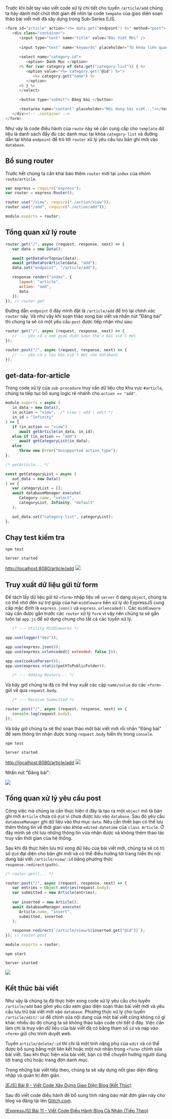 Trước khi bắt tay vào viết code xử lý chi tiết cho tuyến `/article/add` chúng ta hãy dành một chút thời gian để nhìn lại code `tempate` của giao diện soạn thảo bài viết mới đã xây dựng trong Sub-Series EJS.

```express-blog/view/component/article/add.js
<form id="article" action="<%= data.get("endpoint") %>" method="post">
   <div class="container">
      <input type="text" name="title" value="Bài Viết Mới" />
      
      <input type="text" name="keywords" placeholder="Từ khóa liên quan..." />
      
      <select name="category-id">
         <option> Danh Mục </option>
      <% for (var category of data.get("category-list")) { %>
         <option value="<%= category.get("@id") %>">
            <%= category.get("name") %>
         </option>
      <% } %>
      </select>

      <button type="submit"> Đăng bài </button>

      <textarea name="content" placeholder="Nội dung bài viết..."></textarea>
   </div><!-- .container -->
</form>
```

Như vậy là code điều hành của `route` này sẽ cần cung cấp cho `template` dữ liệu là danh sách đầy đủ các danh mục tại khóa `category-list` và đường dẫn tại khóa `endpoint` để trỏ tới `router` xử lý yêu cầu lưu bản ghi mới vào `database`.

## Bổ sung router

Trước hết chúng ta cần khai báo thêm `router` mới tại `index` của nhóm `route/article`.

```route/article/index.js
var express = require('express');
var router = express.Router();

router.use("/view", require("./action/view"));
router.use("/add", require("./action/add"));

module.exports = router;
```

## Tổng quan xử lý route

```route/article/action/add.js
router.get("/", async (request, response, next) => {
   var data = new Data();

   await getDataForTopnav(data);
   await getDataForArticle(data, "add");
   data.set("endpoint", "/article/add");

   response.render("index", {
      layout: "article",
      action: "add",
      data
   });
}); // router.get
```

Đường dẫn `endpoint` ở đây mình đặt là `/article/add` để trỏ lại chính xác `router` này. Và như vậy khi soạn thảo xong bài viết và nhấn nút "Đăng bài" thì chúng ta sẽ có một yêu cầu `post` được tiếp nhận như sau:

```route/article/action/add.js
router.get("/", async (request, response, next) => {
   // --- yêu cầu xem giao diện soạn thảo bài viết mới
});

router.post("/", async (request, response, next) => {
   // --- yêu cầu lưu bài viết mới vào database
});
```

## get-data-for-article

Trong code xử lý của `sub-procedure` truy vấn dữ liệu cho khu vực `#article`, chúng ta tiếp tục bổ sung logic rẽ nhánh cho `action == "add"`.

```route/sub-procedure/get-data-for-article.js
module.exports = async (
   in_data = new Data(),
   in_action = "view",  /* view | add | edit */
   in_id = "Infinity"
) => {
   if (in_action == "view")
      await getArticle(in_data, in_id);
   else if (in_action == "add")
      await getCategoryList(in_data);
   else
      throw new Error("Unsupported action type");
};

/* getArticle... */

const getCategoryList = async (
   out_data = new Data()
) => {
   var categoryList = [];
   await databaseManager.execute(
      Category.name, "select",
      categoryList, Infinity, "default"
   );

   out_data.set("category-list", categoryList);
};
```

## Chạy test kiểm tra

```CMD|Terminal.io
npm test

Server started
```

[http://localhost:8080/article/add](http://localhost:8080/article/add)
![](https://images.viblo.asia/905b0a98-8d89-4e96-8e70-90c3a57de5b6.png)

## Truy xuất dữ liệu gửi từ form

Để tách lấy dữ liệu gửi từ `<form>` nhập liệu về `server` ở dạng `object`, chúng ta có thể nhờ đến sự trợ giúp của hai `middleware` tiền xử lý do ExpressJS cung cấp mặc định là `express.json()` và `express.urlencoded()`. Các `middleware` này cần được gắn trước các `router` xử lý `form` vì vậy nên chúng ta sẽ gắn luôn tại `app.js` để sử dụng chung cho tất cả các tuyến xử lý.

```express-blog/app.js
   /* --- Utility Middlewares */

app.use(logger("dev"));

app.use(express.json());
app.use(express.urlencoded({ extended: false }));

app.use(cookieParser());
app.use(express.static(pathToPublicFolder));

   /* --- Adding Routers... */
```

Và bây giờ chúng ta đã có thể truy xuất các cặp `name/value` do các `<form>` gửi về qua `request.body`.

```route/article/action/add.js
   /* --- Receive Submitted */

router.post("/", async (request, response, next) => {
   console.log(request.body);
});
```

Và bây giờ chúng ta sẽ thử soạn thảo một bài viết mới rồi nhấn "Đăng bài" để xem thông tin nhận được trong `request.body` hiển thị trong `console`.

```CMD|Terminal.io
npm test

Server started
```

[http://localhost:8080/article/add](http://localhost:8080/article/add)
![](https://images.viblo.asia/6c75e7a5-6c64-4b74-b35e-b7ce965b9fc2.png)

Nhấn nút "Đăng bài":

![](https://images.viblo.asia/578ec77c-3920-4d60-a3b4-38314619d3ae.png)

## Tổng quan xử lý yêu cầu post

Công việc mà chúng ta cần thực hiện ở đây là tạo ra một `object` mô tả bản ghi mới `Article` chưa có `@id` vì chưa được lưu vào `database`. Sau đó yêu cầu `databaseManager` ghi dữ liệu vào thư mục `data`. Nếu cần thiết bạn có thể lưu thêm thông tin về thời gian vào khóa `edited-datetime` của `class Article`. Ở đây mình sẽ chỉ lưu những thông tin vừa nhận được và không thêm thao tác truy vấn thời gian của hệ thống.

Sau khi đã thực hiện lưu trữ xong dữ liệu của bài viết mới, chúng ta sẽ có trị số `@id` đại diện cho bản ghi mới và có thể điều hướng tới trang hiển thị nội dung bài viết `/article/view/:id` bằng phương thức `response.redirect(path)`.

```route/article/action/add.js
/* router.get()... */

router.post("/", async (request, response, next) => {
   var entries = Object.entries(request.body);
   var submitted = new Article(entries);
   
   var inserted = new Article();
   await databaseManager.execute(
      Article.name, "insert",
      submitted, inserted
   );

   response.redirect(`/article/view/${inserted.get("@id")}`);
}); // router.post

module.exports = router;
```

```CMD|Terminal.io
npm start

Server started
```

![](https://images.viblo.asia/6e7310e1-99b7-426b-ac78-9e1eece7d19c.png)

## Kết thúc bài viết

Như vậy là chúng ta đã thực hiện xong code xử lý yêu cầu cho tuyến `/article/add` bao gồm yêu cầu xem giao diện soạn thảo bài viết mới và yêu cầu lưu trữ bài viết mới vào `database`. Phương thức xử lý cho tuyến `/article/edit/:id` để chỉnh sửa nội dung của một bài viết cũng không có gì khác nhiều do đó chúng ta sẽ không thảo luận code chi tiết ở đây. Việc cần làm chỉ là truy vấn dữ liệu của bài viết đã có bằng tham số `id` và nạp vào `<form>` gửi cho trình duyệt web.

Tuyến `article/delete/:id` thì chỉ là một tính năng phụ của `edit` và có thể được bổ sung bằng một liên kết hoặc một nút nhấn trong `<form>` chỉnh sửa bài viết. Sau khi thực hiện xóa bài viết, bạn có thể chuyển hướng người dùng tới trang chủ hoặc trang đơn danh mục.

Trong những bài viết tiếp theo, chúng ta sẽ xây dựng nốt giao diện đăng nhập và quản trị đơn giản.

[[EJS] Bài 9 - Viết Code Xây Dựng Giao Diện Blog (Kết Thúc)](https://viblo.asia/p/3Q75wAvDZWb)

Sau đó viết code điều hành để bổ sung tính năng bảo mật đơn giản này cho blog và đăng tải lên [Glitch.com](https://glitch.com/).

[[ExpressJS] Bài 11 - Viết Code Điều Hành Blog Cá Nhân (Tiếp Theo)](https://viblo.asia/p/eW65GrpYlDO)